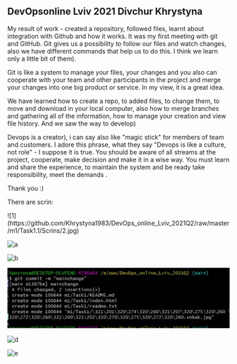 <h2>DevOpsonline Lviv 2021 Divchur Khrystyna</h2>
 <p> My result of work - created a repository, followed files, learnt about integration with Github and  how it works. It was my first meeting with git and GitHub. Git gives us a possibility to follow our files and watch changes, also we have different commands that help us to do this.  I think we learn only a little bit of them).</p>
 <p> Git is like a system to manage your files, your changes and you also can cooperate with your team and other participants in the project and merge your changes into one big product or service. In my view, it is a great idea.</p>
  <p> We have learned how to create a repo, to added files, to change them, to move and download in your local computer, also how to merge branches and gathering all of the information, how to manage your creation and view file history. And we saw the way to  develop)</p>
  <p>  Devops  is a creator), i can say also like "magic stick" for members of team and customers.  I adore this phrase, what they say "Devops is like a culture, not role" - I suppose it is true. You should be aware of all streams at the project, cooperate, make decision and make it in a wise way. You must learn and share the experience, to maintain the system and be ready take responsibility, meet the demands .</p>
  <p>  Thank you :)</p>
  
  <p> There are scrin:</p>
![1](https://github.com/Khrystyna1983/DevOps_online_Lviv_2021Q2/raw/master/m1/Task1.1/Scrins/2.jpg)

![a](https://github.com/Khrystyna1983/DevOps_online_Lviv_2021Q2/raw/master/m1/Task1.1/Scrins/5.jpg)

![b](https://github.com/Khrystyna1983/DevOps_online_Lviv_2021Q2/raw/master/m1/Task1.1/Scrins/Screenshot_2.jpg)

![c](https://github.com/Khrystyna1983/DevOps_online_Lviv_2021Q2/raw/master/m1/Task1.1/Scrin/git%20commit.jpg)

![d](https://github.com/Khrystyna1983/DevOps_online_Lviv_2021Q2/raw/master/m1/Task1.1/git%20pull.jpg)

![e](https://github.com/Khrystyna1983/DevOps_online_Lviv_2021Q2/raw/master/m1/Task1.1/Scrins/mkdir.jpg)


